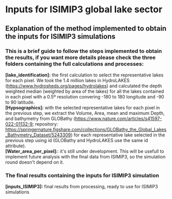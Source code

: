 # Inputs for ISIMIP3 global lake sector <br />
## Explanation of the method implemented to obtain the inputs for ISIMIP3 simulations <br />

### This is a brief guide to follow the steps implemented to obtain the results, if you want more details please check the three folders containing the full calculations and processes:<br />

**[lake_identification]:** the first calculation to select the representative lakes for each pixel. We took the 1.4 million lakes in HydroLAKES (https://www.hydrosheds.org/pages/hydrolakes) and calculated the depth weighted median (weighted by area of the lakes) for all the lakes contained in each pixel with a 0.5º resolution convering -180 to 180 longitude and -90 to 90 latitude.  <br />
**[Hypsographics]:** with the selected representative lakes for each pixel in the previous step, we extract the Volume, Area, mean and maximum Depth, and bathymetry from GLOBathy (https://www.nature.com/articles/s41597-022-01132-9; repository: https://springernature.figshare.com/collections/GLOBathy_the_Global_Lakes_Bathymetry_Dataset/5243309) for each representative lake selected in the previous step using id (GLOBathy and HydroLAKES use the same id attribute). <br />
**[Water_area_per_pixel]:**: it's still under development. This will be usefull to implement future analysis with the final data from ISIMIP3, so the simulation round doesn't depend on it. <br />

### The final results containing the inputs for ISIMIP3 simulation <br />
**[inputs_ISIMIP3]:** final results from processing, ready to use for ISIMIP3 simulations <br />
